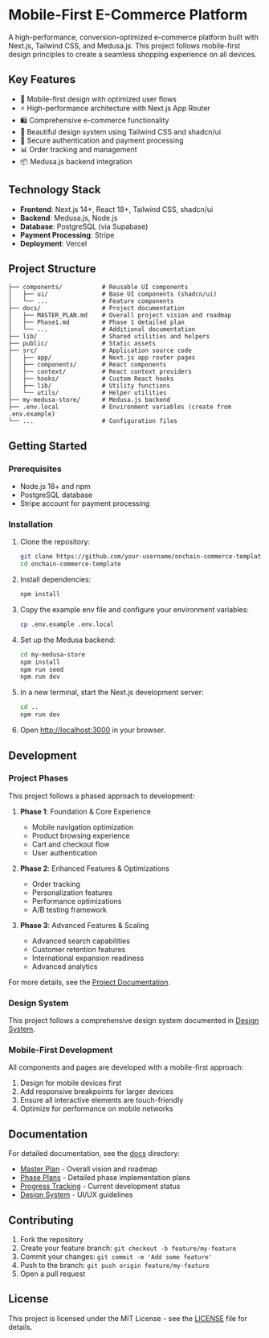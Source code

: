 # Mobile-First E-Commerce Platform

A high-performance, conversion-optimized e-commerce platform built with Next.js, Tailwind CSS, and Medusa.js. This project follows mobile-first design principles to create a seamless shopping experience on all devices.

## Key Features

- 📱 Mobile-first design with optimized user flows
- ⚡ High-performance architecture with Next.js App Router
- 🛍️ Comprehensive e-commerce functionality
- 🎨 Beautiful design system using Tailwind CSS and shadcn/ui
- 🔐 Secure authentication and payment processing
- 📊 Order tracking and management
- 📦 Medusa.js backend integration

## Technology Stack

- **Frontend**: Next.js 14+, React 18+, Tailwind CSS, shadcn/ui
- **Backend**: Medusa.js, Node.js
- **Database**: PostgreSQL (via Supabase)
- **Payment Processing**: Stripe
- **Deployment**: Vercel

## Project Structure

```
├── components/           # Reusable UI components
│   ├── ui/               # Base UI components (shadcn/ui)
│   └── ...               # Feature components
├── docs/                 # Project documentation
│   ├── MASTER_PLAN.md    # Overall project vision and roadmap
│   ├── Phase1.md         # Phase 1 detailed plan
│   └── ...               # Additional documentation
├── lib/                  # Shared utilities and helpers
├── public/               # Static assets
├── src/                  # Application source code
│   ├── app/              # Next.js app router pages
│   ├── components/       # React components
│   ├── context/          # React context providers
│   ├── hooks/            # Custom React hooks
│   ├── lib/              # Utility functions
│   └── utils/            # Helper utilities
├── my-medusa-store/      # Medusa.js backend
├── .env.local            # Environment variables (create from .env.example)
└── ...                   # Configuration files
```

## Getting Started

### Prerequisites

- Node.js 18+ and npm
- PostgreSQL database
- Stripe account for payment processing

### Installation

1. Clone the repository:
   ```bash
   git clone https://github.com/your-username/onchain-commerce-template.git
   cd onchain-commerce-template
   ```

2. Install dependencies:
   ```bash
   npm install
   ```

3. Copy the example env file and configure your environment variables:
   ```bash
   cp .env.example .env.local
   ```

4. Set up the Medusa backend:
   ```bash
   cd my-medusa-store
   npm install
   npm run seed
   npm run dev
   ```

5. In a new terminal, start the Next.js development server:
   ```bash
   cd ..
   npm run dev
   ```

6. Open [http://localhost:3000](http://localhost:3000) in your browser.

## Development

### Project Phases

This project follows a phased approach to development:

1. **Phase 1**: Foundation & Core Experience
   - Mobile navigation optimization
   - Product browsing experience
   - Cart and checkout flow
   - User authentication

2. **Phase 2**: Enhanced Features & Optimizations
   - Order tracking
   - Personalization features
   - Performance optimizations
   - A/B testing framework

3. **Phase 3**: Advanced Features & Scaling
   - Advanced search capabilities
   - Customer retention features
   - International expansion readiness
   - Advanced analytics

For more details, see the [Project Documentation](./docs/README.md).

### Design System

This project follows a comprehensive design system documented in [Design System](./docs/DesignSystem.md).

### Mobile-First Development

All components and pages are developed with a mobile-first approach:

1. Design for mobile devices first
2. Add responsive breakpoints for larger devices
3. Ensure all interactive elements are touch-friendly
4. Optimize for performance on mobile networks

## Documentation

For detailed documentation, see the [docs](./docs) directory:

- [Master Plan](./docs/MASTER_PLAN.md) - Overall vision and roadmap
- [Phase Plans](./docs/Phase1.md) - Detailed phase implementation plans
- [Progress Tracking](./docs/Progress-Phase1.md) - Current development status
- [Design System](./docs/DesignSystem.md) - UI/UX guidelines

## Contributing

1. Fork the repository
2. Create your feature branch: `git checkout -b feature/my-feature`
3. Commit your changes: `git commit -m 'Add some feature'`
4. Push to the branch: `git push origin feature/my-feature`
5. Open a pull request

## License

This project is licensed under the MIT License - see the [LICENSE](LICENSE) file for details.
